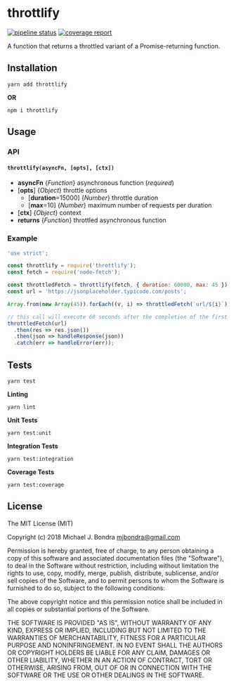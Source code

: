 # throttlify

[![pipeline status](https://gitlab.com/wondermonger/throttlify/badges/v1.0.0/pipeline.svg)](https://gitlab.com/wondermonger/throttlify/pipelines/21249743) [![coverage report](https://gitlab.com/wondermonger/throttlify/badges/v1.0.0/coverage.svg)](https://wondermonger.gitlab.io/-/throttlify/-/jobs/65554210/artifacts/coverage/index.html)

A function that returns a throttled variant of a Promise-returning function.

## Installation

```shell
yarn add throttlify
```

**OR**

```shell
npm i throttlify
```

## Usage

### API

#### `throttlify(asyncFn, [opts], [ctx])`

- **asyncFn** {*Function*} asynchronous function (*required*)
- [**opts**] {*Object*} throttle options
  - [**duration**=15000] {*Number*} throttle duration
  - [**max**=10] {*Number*} maximum number of requests per duration
- [**ctx**] {*Object*} context
- **returns** {*Function*} throttled asynchronous function

### Example

```javascript
'use strict';

const throttlify = require('throttlify');
const fetch = require('node-fetch');

const throttledFetch = throttlify(fetch, { duration: 60000, max: 45 });
const url = 'https://jsonplaceholder.typicode.com/posts';

Array.from(new Array(45)).forEach((v, i) => throttledFetch(`url/${i}`));

// this call will execute 60 seconds after the completion of the first request
throttledFetch(url)
  .then(res => res.json())
  .then(json => handleResponse(json))
  .catch(err => handleError(err));

```

## Tests

```shell
yarn test
```

**Linting**

```shell
yarn lint
```

**Unit Tests**

```shell
yarn test:unit
```

**Integration Tests**

```shell
yarn test:integration
```

**Coverage Tests**

```shell
yarn test:coverage
```

## License

The MIT License (MIT)

Copyright (c) 2018 Michael J. Bondra <mjbondra@gmail.com>

Permission is hereby granted, free of charge, to any person obtaining a copy
of this software and associated documentation files (the "Software"), to deal
in the Software without restriction, including without limitation the rights
to use, copy, modify, merge, publish, distribute, sublicense, and/or sell
copies of the Software, and to permit persons to whom the Software is
furnished to do so, subject to the following conditions:

The above copyright notice and this permission notice shall be included in all
copies or substantial portions of the Software.

THE SOFTWARE IS PROVIDED "AS IS", WITHOUT WARRANTY OF ANY KIND, EXPRESS OR
IMPLIED, INCLUDING BUT NOT LIMITED TO THE WARRANTIES OF MERCHANTABILITY,
FITNESS FOR A PARTICULAR PURPOSE AND NONINFRINGEMENT. IN NO EVENT SHALL THE
AUTHORS OR COPYRIGHT HOLDERS BE LIABLE FOR ANY CLAIM, DAMAGES OR OTHER
LIABILITY, WHETHER IN AN ACTION OF CONTRACT, TORT OR OTHERWISE, ARISING FROM,
OUT OF OR IN CONNECTION WITH THE SOFTWARE OR THE USE OR OTHER DEALINGS IN THE
SOFTWARE.

